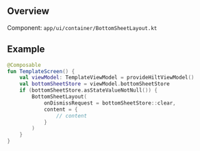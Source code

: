## Overview

Component: `app/ui/container/BottomSheetLayout.kt`

## Example

```kotlin
@Composable
fun TemplateScreen() {
    val viewModel: TemplateViewModel = provideHiltViewModel()
    val bottomSheetStore = viewModel.bottomSheetStore
    if (bottomSheetStore.asStateValueNotNull()) {
        BottomSheetLayout(
            onDismissRequest = bottomSheetStore::clear,
            content = {
                // content
            }
        )
    }
}
```